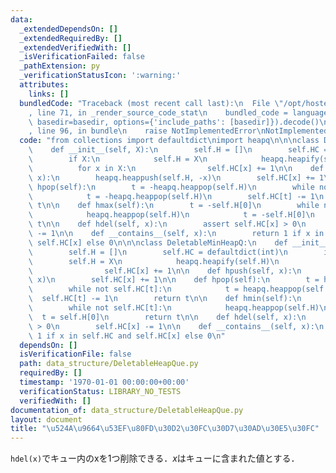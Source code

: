 ```yaml
---
data:
  _extendedDependsOn: []
  _extendedRequiredBy: []
  _extendedVerifiedWith: []
  _isVerificationFailed: false
  _pathExtension: py
  _verificationStatusIcon: ':warning:'
  attributes:
    links: []
  bundledCode: "Traceback (most recent call last):\n  File \"/opt/hostedtoolcache/PyPy/3.10.12/x64/lib/pypy3.10/site-packages/onlinejudge_verify/documentation/build.py\"\
    , line 71, in _render_source_code_stat\n    bundled_code = language.bundle(stat.path,\
    \ basedir=basedir, options={'include_paths': [basedir]}).decode()\n  File \"/opt/hostedtoolcache/PyPy/3.10.12/x64/lib/pypy3.10/site-packages/onlinejudge_verify/languages/python.py\"\
    , line 96, in bundle\n    raise NotImplementedError\nNotImplementedError\n"
  code: "from collections import defaultdict\nimport heapq\n\n\nclass DeletableMaxHeapQ:\n\
    \    def __init__(self, X):\n        self.H = []\n        self.HC = defaultdict(int)\n\
    \        if X:\n            self.H = X\n            heapq.heapify(self.H)\n  \
    \          for x in X:\n                self.HC[x] += 1\n\n    def hpush(self,\
    \ x):\n        heapq.heappush(self.H, -x)\n        self.HC[x] += 1\n\n    def\
    \ hpop(self):\n        t = -heapq.heappop(self.H)\n        while not self.HC[t]:\n\
    \            t = -heapq.heappop(self.H)\n        self.HC[t] -= 1\n        return\
    \ t\n\n    def hmax(self):\n        t = -self.H[0]\n        while not self.HC[t]:\n\
    \            heapq.heappop(self.H)\n            t = -self.H[0]\n        return\
    \ t\n\n    def hdel(self, x):\n        assert self.HC[x] > 0\n        self.HC[x]\
    \ -= 1\n\n    def __contains__(self, x):\n        return 1 if x in self.HC and\
    \ self.HC[x] else 0\n\n\nclass DeletableMinHeapQ:\n    def __init__(self, X):\n\
    \        self.H = []\n        self.HC = defaultdict(int)\n        if X:\n    \
    \        self.H = X\n            heapq.heapify(self.H)\n            for x in X:\n\
    \                self.HC[x] += 1\n\n    def hpush(self, x):\n        heapq.heappush(self.H,\
    \ x)\n        self.HC[x] += 1\n\n    def hpop(self):\n        t = heapq.heappop(self.H)\n\
    \        while not self.HC[t]:\n            t = heapq.heappop(self.H)\n      \
    \  self.HC[t] -= 1\n        return t\n\n    def hmin(self):\n        t = self.H[0]\n\
    \        while not self.HC[t]:\n            heapq.heappop(self.H)\n          \
    \  t = self.H[0]\n        return t\n\n    def hdel(self, x):\n        assert self.HC[x]\
    \ > 0\n        self.HC[x] -= 1\n\n    def __contains__(self, x):\n        return\
    \ 1 if x in self.HC and self.HC[x] else 0\n"
  dependsOn: []
  isVerificationFile: false
  path: data_structure/DeletableHeapQue.py
  requiredBy: []
  timestamp: '1970-01-01 00:00:00+00:00'
  verificationStatus: LIBRARY_NO_TESTS
  verifiedWith: []
documentation_of: data_structure/DeletableHeapQue.py
layout: document
title: "\u524A\u9664\u53EF\u80FD\u30D2\u30FC\u30D7\u30AD\u30E5\u30FC"
---
```


`hdel(x)`でキュー内のxを1つ削除できる．$x$はキューに含まれた値とする．